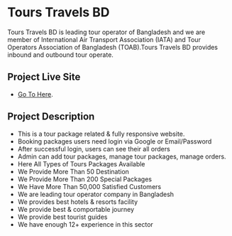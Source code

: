 # Tours Travels BD

Tours Travels BD is leading tour operator of Bangladesh and we are member of International Air Transport Association (IATA) and Tour Operators Association of Bangladesh (TOAB).Tours Travels BD provides inbound and outbound tour operate.

## Project Live Site

- [Go To Here](https://tours-travels-bd.web.app/).

## Project Description

- This is a tour package related & fully responsive website.
- Booking packages users need login via Google or Email/Password
- After successful login, users can see their all orders
- Admin can add tour packages, manage tour packages, manage orders.
- Here All Types of Tours Packages Available
- We Provide More Than 50 Destination
- We Provide More Than 200 Special Packages
- We Have More Than 50,000 Satisfied Customers
- We are leading tour operator company in Bangladesh
- We provides best hotels & resorts facility
- We provide best & comportable journey
- We provide best tourist guides
- We have enough 12+ experience in this sector
